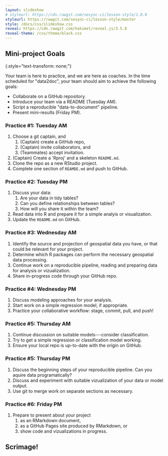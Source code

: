 ```yaml
---
layout: slideshow
# styleurl: https://cdn.rawgit.com/sesync-ci/lesson-style/1.0.0
styleurl: https://rawgit.com/sesync-ci/lesson-style/master
style: /docs/css/slideshow.css
reveal: https://cdn.rawgit.com/hakimel/reveal.js/3.5.0
reveal-theme: /css/theme/black.css
---
```


<section markdown="block">

## Mini-project Goals
{:style="text-transform: none;"}

Your team is here to practice, and we are here as coaches. In the time
scheduled for "data2doc", your team should aim to achieve the following goals:

- Collaborate on a GitHub repository.
- Introduce your team via a README (Tuesday AM).
- Script a reproducible "data-to-document" pipeline.
- Present mini-results (Friday PM).

</section>

<section markdown="block">

### Practice #1: Tuesday AM

1. Choose a git captain, and
    1. (Captain) create a GitHub repo,
    1. (Captain) invite collaborators, and
    1. (Teammates) accept invitation.
1. (Captain) Create a 'Rproj' and a skeleton `README.md`.
1. Clone the repo as a new RStudio project.
1. Complete one section of `REAMDE.md` and push to GitHub.

</section>

<section markdown="block">

### Practice #2: Tuesday PM

1. Discuss your data:
   1. Are your data in tidy tables?
   1. Can you define relationships between tables?
   1. How will you share it within the team?
1. Read data into R and prepare it for a simple analyis or visualization.
1. Update the `README.md` on GitHub.

</section>

<section markdown="block">

### Practice #3: Wednesday AM

1. Identify the source and projection of geospatial data you have, or that could be
relevant for your project.
1. Determine which R packages can perform the necessary geospatial data processing.
1. Continue work on a reproducible pipeline, reading and preparing data for analysis or vizualization.
1. Share in-progress code through your GitHub repo.

</section>

<section markdown="block">

### Practice #4: Wednesday PM

1. Discuss modeling approaches for your analysis.
1. Start work on a simple regression model, if appropriate.
1. Practice your collaborative workflow: stage, commit, pull, and push!

</section>

<section markdown="block">

### Practice #5: Thursday AM

1. Continue discussion on suitable models---consider classification.
1. Try to get a simple regression or classification model working.
1. Ensure your local repo is up-to-date with the origin on GitHub.

</section>

<section markdown="block">

### Practice #5: Thursday PM

1. Discuss the beginning steps of your reproducible pipeline. Can you aquire data programatically?
1. Discuss and experiment with suitable vizualization of your data or model output.
1. Use git to merge work on separate sections as necessary.

</section>

<section markdown="block">

### Practice #6: Friday PM

1. Prepare to present about your project
    1. as an RMarkdown document,
    1. as a GitHub Pages site produced by RMarkdown, or
    1. show code and vizualizations in progress.

</section>

<section markdown="block">

## Scrimage!

</section>

